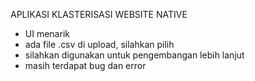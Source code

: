 APLIKASI KLASTERISASI WEBSITE NATIVE
- UI menarik
- ada file .csv di upload, silahkan pilih
- silahkan digunakan untuk pengembangan lebih lanjut
- masih terdapat bug dan error